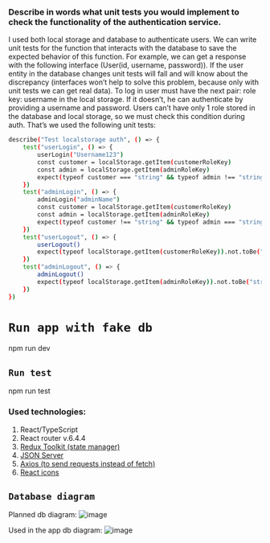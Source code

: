 ### Describe in words what unit tests you would implement to check the functionality of the authentication service.
I used both local storage and database to authenticate users. We can write unit tests for the function that interacts with the database to save the expected behavior of this function. For example, we can get a response with the following interface (User(id, username, password)). If the user entity in the database changes unit tests will fall and will know about the discrepancy (interfaces won’t help to solve this problem, because only with unit tests we can get real data). To log in user must have the next pair: role key: username in the local storage. If it doesn’t, he can authenticate by providing a username and password. Users can’t have only 1 role stored in the database and local storage, so we must check this condition during auth. That’s we used the following unit tests:
```bash
describe("Test localstorage auth", () => {
    test("userLogin", () => {
        userLogin("Username123")
        const customer = localStorage.getItem(customerRoleKey)
        const admin = localStorage.getItem(adminRoleKey)
        expect(typeof customer === "string" && typeof admin !== "string").toBeTruthy()
    })
    test("adminLogin", () => {
        adminLogin("adminName")
        const customer = localStorage.getItem(customerRoleKey)
        const admin = localStorage.getItem(adminRoleKey)
        expect(typeof customer !== "string" && typeof admin === "string").toBeTruthy()
    })
    test("userLogout", () => {
        userLogout()
        expect(typeof localStorage.getItem(customerRoleKey)).not.toBe("string")
    })
    test("adminLogout", () => {
        adminLogout()
        expect(typeof localStorage.getItem(adminRoleKey)).not.toBe("string")
    })
})
```

# `Run app with fake db`
npm run dev

## `Run test`
npm run test

<h3 id="frontend">Used technologies:</h3>
 <ol>
        <li>React/TypeScript</li>
        <li>React router v.6.4.4</li>
        <li>
            <a href='https://redux-toolkit.js.org/'>Redux Toolkit (state manager)</a>
        </li>        <li>
            <a href="https://www.npmjs.com/package/json-server#add-custom-routes">
                JSON Server
            </a>
        </li>
        <li>
            <a href="https://www.npmjs.com/package/axios">
                Axios (to send requests instead of fetch)
            </a>
        </li>
        <li>
            <a href="https://react-icons.github.io/react-icons/icons?name=io5">
                React icons
            </a>
        </li>
    </ol>

## `Database diagram`
Planned db diagram:
![image](https://user-images.githubusercontent.com/102662863/219826857-f0227544-f840-4fbc-a774-c392ba972b58.png)

Used in the app db diagram:
![image](https://user-images.githubusercontent.com/102662863/220233069-30368409-f2b4-44fc-85da-328a862427be.png)
